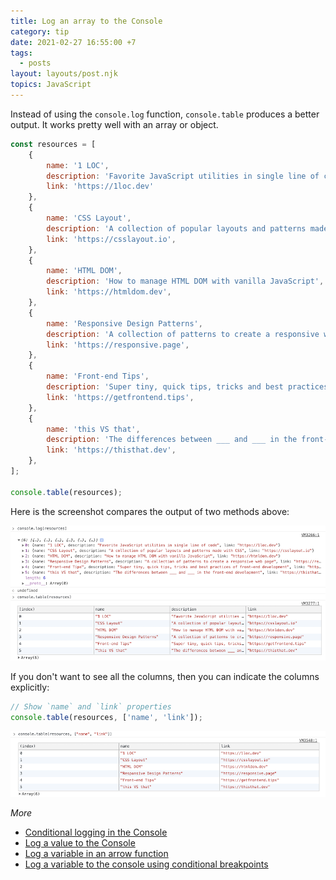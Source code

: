 ```yaml
---
title: Log an array to the Console
category: tip
date: 2021-02-27 16:55:00 +7
tags:
  - posts
layout: layouts/post.njk
topics: JavaScript
---
```


Instead of using the `console.log` function, `console.table` produces a better output. It works pretty well with an array or object.

```js
const resources = [
    {
        name: '1 LOC',
        description: 'Favorite JavaScript utilities in single line of code',
        link: 'https://1loc.dev'
    },
    {
        name: 'CSS Layout',
        description: 'A collection of popular layouts and patterns made with CSS',
        link: 'https://csslayout.io',
    },
    {
        name: 'HTML DOM',
        description: 'How to manage HTML DOM with vanilla JavaScript',
        link: 'https://htmldom.dev',
    },
    {
        name: 'Responsive Design Patterns',
        description: 'A collection of patterns to create a responsive web page',
        link: 'https://responsive.page',
    },
    {
        name: 'Front-end Tips',
        description: 'Super tiny, quick tips, tricks and best practices of front-end development',
        link: 'https://getfrontend.tips',
    },
    {
        name: 'this VS that',
        description: 'The differences between ___ and ___ in the front-end development',
        link: 'https://thisthat.dev',
    },
];

console.table(resources);
```

Here is the screenshot compares the output of two methods above:

![console.table](/img/console-table.png)

If you don't want to see all the columns, then you can indicate the columns explicitly:

```js
// Show `name` and `link` properties 
console.table(resources, ['name', 'link']);
```

![console.table](/img/console-table-columns.png)

_More_

* [Conditional logging in the Console](/conditional-logging-in-the-console.html)
* [Log a value to the Console](/log-a-value-to-the-console.html)
* [Log a variable in an arrow function](/log-a-variable-in-an-arrow-function.html)
* [Log a variable to the console using conditional breakpoints](/log-a-variable-to-the-console-using-conditional-breakpoints.html)